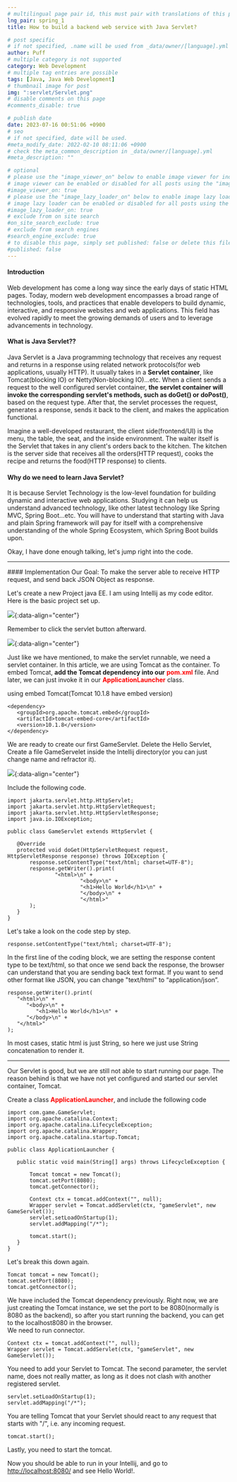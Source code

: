 ```yaml
---
# multilingual page pair id, this must pair with translations of this page. (This name must be unique)
lng_pair: spring_1
title: How to build a backend web service with Java Servlet?

# post specific
# if not specified, .name will be used from _data/owner/[language].yml
author: Puff
# multiple category is not supported
category: Web Development
# multiple tag entries are possible
tags: [Java, Java Web Development]
# thumbnail image for post
img: ":servlet/Servlet.png"
# disable comments on this page
#comments_disable: true

# publish date
date: 2023-07-16 00:51:06 +0900
# seo
# if not specified, date will be used.
#meta_modify_date: 2022-02-10 08:11:06 +0900
# check the meta_common_description in _data/owner/[language].yml
#meta_description: ""

# optional
# please use the "image_viewer_on" below to enable image viewer for individual pages or posts (_posts/ or [language]/_posts folders).
# image viewer can be enabled or disabled for all posts using the "image_viewer_posts: true" setting in _data/conf/main.yml.
#image_viewer_on: true
# please use the "image_lazy_loader_on" below to enable image lazy loader for individual pages or posts (_posts/ or [language]/_posts folders).
# image lazy loader can be enabled or disabled for all posts using the "image_lazy_loader_posts: true" setting in _data/conf/main.yml.
#image_lazy_loader_on: true
# exclude from on site search
#on_site_search_exclude: true
# exclude from search engines
#search_engine_exclude: true
# to disable this page, simply set published: false or delete this file
#published: false
---
```


<!-- outline-start -->

<!-- outline-end -->

#### Introduction

Web development has come a long way since the early days of static HTML pages. Today, modern web development encompasses a broad range of technologies, tools, and practices that enable developers to build dynamic, interactive, and responsive websites and web applications. This field has evolved rapidly to meet the growing demands of users and to leverage advancements in technology.

#### What is Java Servlet??

Java Servlet is a Java programming technology that receives any request and returns in a response using related network protocols(for web applications, usually HTTP). It usually takes in a **Servlet container**, like Tomcat(blocking IO) or Netty(Non-blocking IO)...etc. When a client sends a request to the well configured servlet container, **the servlet container will invoke the corresponding servlet's methods, such as doGet() or doPost()**, based on the request type. After that, the servlet processes the request, generates a response, sends it back to the client, and makes the application functional.

Imagine a well-developed restaurant, the client side(frontend/UI) is the menu, the table, the seat, and the inside environment. The waiter itself is the Servlet that takes in any client's orders back to the kitchen. The kitchen is the server side that receives all the orders(HTTP request), cooks the recipe and returns the food(HTTP response) to clients.

#### Why do we need to learn Java Servlet?

It is because Servlet Technology is the low-level foundation for building dynamic and interactive web applications. Studying it can help us understand advanced technology, like other latest technology like Spring MVC, Spring Boot...etc. You will have to understand that starting with Java and plain Spring framework will pay for itself with a comprehensive understanding of the whole Spring Ecosystem, which Spring Boot builds upon.

Okay, I have done enough talking, let's jump right into the code.

<hr>
#### Implementation
Our Goal: To make the server able to receive HTTP request, and send back JSON Object as response.

Let's create a new Project java EE. I am using Intellij as my code editor.\
Here is the basic project set up.

![](:servlet/start_project.PNG){:data-align="center"}

Remember to click the servlet button afterward.

![](:servlet/servlet_click.PNG){:data-align="center"}

Just like we have mentioned, to make the servlet runnable, we need a servlet container. In this article, we are using Tomcat as the container. To embed Tomcat, **add the Tomcat dependency into our** <span style="color:red">**pom.xml**</span> file. And later, we can just invoke it in our <span style="color:red">**ApplicationLauncher**</span> class.

using embed Tomcat(Tomcat 10.1.8 have embed version)

```
<dependency>
   <groupId>org.apache.tomcat.embed</groupId>
   <artifactId>tomcat-embed-core</artifactId>
   <version>10.1.8</version>
</dependency>
```

We are ready to create our first GameServlet. Delete the Hello Servlet, Create a file GameServelet inside the Intellij directory(or you can just change name and refractor it).

![](:servlet/delete.PNG){:data-align="center"}

Include the following code.

```
import jakarta.servlet.http.HttpServlet;
import jakarta.servlet.http.HttpServletRequest;
import jakarta.servlet.http.HttpServletResponse;
import java.io.IOException;

public class GameServlet extends HttpServlet {

   @Override
   protected void doGet(HttpServletRequest request, HttpServletResponse response) throws IOException {
       response.setContentType("text/html; charset=UTF-8");
       response.getWriter().print(
               "<html>\n" +
                       "<body>\n" +
                       "<h1>Hello World</h1>\n" +
                       "</body>\n" +
                       "</html>"
       );
   }
}

```

Let's take a look on the code step by step.

```
response.setContentType("text/html; charset=UTF-8");
```

In the first line of the coding block, we are setting the response content type to be text/html, so that once we send back the response, the browser can understand that you are sending back text format. If you want to send other format like JSON, you can change "text/html" to “application/json”.

```
response.getWriter().print(
   "<html>\n" +
      "<body>\n" +
         "<h1>Hello World</h1>\n" +
      "</body>\n" +
   "</html>"
);
```

In most cases, static html is just String, so here we just use String concatenation to render it.

<hr>
Our Servlet is good, but we are still not able to start running our page. The reason behind is that we have not yet configured and started our servlet container, Tomcat.

Create a class <span style="color:red">**ApplicationLauncher**</span>, and include the following code

```
import com.game.GameServlet;
import org.apache.catalina.Context;
import org.apache.catalina.LifecycleException;
import org.apache.catalina.Wrapper;
import org.apache.catalina.startup.Tomcat;

public class ApplicationLauncher {

   public static void main(String[] args) throws LifecycleException {

       Tomcat tomcat = new Tomcat();
       tomcat.setPort(8080);
       tomcat.getConnector();

       Context ctx = tomcat.addContext("", null);
       Wrapper servlet = Tomcat.addServlet(ctx, "gameServlet", new GameServlet());
       servlet.setLoadOnStartup(1);
       servlet.addMapping("/*");

       tomcat.start();
   }
}
```

Let's break this down again.

```
Tomcat tomcat = new Tomcat();
tomcat.setPort(8080);
tomcat.getConnector();
```

We have included the Tomcat dependency previously. Right now, we are just creating the Tomcat instance, we set the port to be 8080(normally is 8080 as the backend), so after you start running the backend, you can get to the localhost8080 in the browser.\
We need to run connector.

```
Context ctx = tomcat.addContext("", null);
Wrapper servlet = Tomcat.addServlet(ctx, "gameServlet", new GameServlet());
```

You need to add your Servlet to Tomcat. The second parameter, the servlet name, does not really matter, as long as it does not clash with another registered servlet.

```
servlet.setLoadOnStartup(1);
servlet.addMapping("/*");
```

You are telling Tomcat that your Servlet should react to any request that starts with "/", i.e. any incoming request.

```
tomcat.start();
```

Lastly, you need to start the tomcat.

Now you should be able to run in your Intellij, and go to [http://localhost:8080/](http://localhost:8080/) and see Hello World!.
